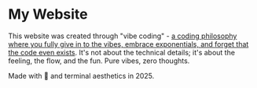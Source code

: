 # My Website

This website was created through "vibe coding" - [a coding philosophy where you fully give in to the vibes, embrace exponentials, and forget that the code even exists](https://x.com/karpathy/status/1886192184808149383). It's not about the technical details; it's about the feeling, the flow, and the fun. Pure vibes, zero thoughts.

Made with 💚 and terminal aesthetics in 2025.
